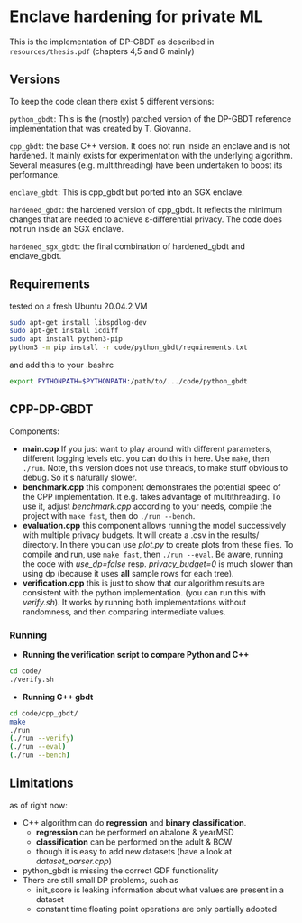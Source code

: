 # Enclave hardening for private ML

This is the implementation of DP-GBDT as described in `resources/thesis.pdf` (chapters 4,5 and 6 mainly)

## Versions

To keep the code clean there exist 5 different versions:

`python_gbdt`: This is the (mostly) patched version of the DP-GBDT reference implementation that was created by T. Giovanna.

`cpp_gbdt`: the base C++ version. It does not run inside an enclave and is not hardened. It mainly exists for experimentation with the underlying algorithm. Several measures (e.g. multithreading) have been undertaken to boost its performance.

`enclave_gbdt`: This is cpp_gbdt but ported into an SGX enclave.

`hardened_gbdt`: the hardened version of cpp_gbdt. It reflects the minimum changes that are needed to achieve ε-differential privacy. The code does not run inside an SGX enclave.

`hardened_sgx_gbdt`: the final combination of hardened_gbdt and enclave_gbdt.




## Requirements
tested on a fresh Ubuntu 20.04.2 VM
```bash
sudo apt-get install libspdlog-dev
sudo apt-get install icdiff
sudo apt install python3-pip
python3 -m pip install -r code/python_gbdt/requirements.txt
```
and add this to your .bashrc
```bash
export PYTHONPATH=$PYTHONPATH:/path/to/.../code/python_gbdt
```

## CPP-DP-GBDT

Components:
- **main.cpp**
If you just want to play around with different parameters, different logging levels etc. you can do this in here. Use `make`, then `./run`.
Note, this version does not use threads, to make stuff obvious to debug. So it's naturally slower.
- **benchmark.cpp**
this component demonstrates the potential speed of the CPP implementation. It e.g. takes advantage of multithreading. To use it, adjust _benchmark.cpp_ according to your needs, compile the project with `make fast`, then do `./run --bench`.
- **evaluation.cpp**
this component allows running the model successively with multiple privacy budgets. It will create a .csv in the results/ directory. In there you can use _plot.py_ to create plots from these files. To compile and run, use `make fast`, then `./run --eval`. Be aware, running the code with _use_dp=false_ resp. _privacy_budget=0_ is much slower than using dp (because it uses **all** sample rows for each tree).
- **verification.cpp**
this is just to show that our algorithm results are consistent with the python implementation. (you can run this with _verify.sh_). It works by running both implementations without randomness, and then comparing intermediate values.


### Running
- **Running the verification script to compare Python and C++**
```bash
cd code/
./verify.sh
```
- **Running C++ gbdt**
```bash
cd code/cpp_gbdt/
make
./run
(./run --verify)
(./run --eval)
(./run --bench)
```

## Limitations
as of right now:

- C++ algorithm can do **regression** and **binary classification**.
  - **regression** can be performed on abalone & yearMSD
  - **classification** can be performed on the adult & BCW
  - though it is easy to add new datasets (have a look at _dataset_parser.cpp_)
- python_gbdt is missing the correct GDF functionality
- There are still small DP problems, such as
  - init\_score is leaking information about what values are present in a dataset
  - constant time floating point operations are only partially adopted

